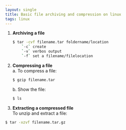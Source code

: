 ```yaml
---
layout: single
title: Basic file archiving and compression on linux
tags: linux
---
```

  
  
1. **Archiving a file**  
	```bash
	$ tar -cvf filename.tar foldername/location  
		`-c` create  
		`-v` verbos output  
		`-f` set a filename/filelocation  
	```  

2. **Compressing a file**  
	a. To compress a file:  
	```bash
	$ gzip filename.tar    
	```  
  
	b. Show the file:  
	```bash
	$ ls  
	```  

3. **Extracting a compressed file**  
To unzip and extract a file:  
```bash
$ tar -xzvf filename.tar.gz    
```  

  


